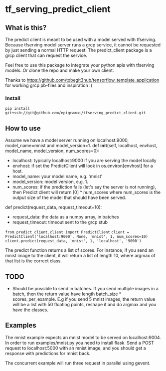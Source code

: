 # tf_serving_predict_client

## What is this?
The predict client is meant to be used with a model served with tfserving. Because tfserving model server runs a grcp service, it cannot
be requested by just sending a normal HTTP request. The predict_client package is a grcp client that can request the service.

Feel free to use this package to integrate your python apis with tfserving models. Or clone the repo and make your own client.

Thanks to https://github.com/tobegit3hub/tensorflow_template_application for working grcp pb-files and inspiration :)

### Install
`pip install git+ssh://git@github.com/epigramai/tfserving_predict_client.git`

## How to use
Assume we have a model server running on localhost:9000, model_name=mnist and model_version=1.
def __init__(self, localhost, envhost, model_name, model_version, num_scores=0):
 - localhost: typically localhost:9000 if you are serving the model locally
 - envhost: if set the PredictClient will look in os.environ[envhost] for a host.
 - model_name: your model name, e.g. 'mnist'
 - model_version: model version, e.g. 1.
 - num_scores: if the prediction fails (let's say the server is not running), then Predict client will return [0] * num_scores where num_scores is the output size of the model that should have been served.
 
def predict(request_data, request_timeout=10):
 - request_data: the data as a numpy array, in batches
 - request_timeout: timeout sent to the grcp stub
 
 `from predict_client.client import PredictClient`
 `client = PredictClient('localhost:9000', None, 'mnist', 1, num_scores=10)`
 `client.predict(request_data, 'mnist', 1, 'localhost', '9000')`
 
 The predict function returns a list of scores. For instance, if you send an mnist image to the client, it will return a list of length 10, where argmax of that list is the correct class.
 
 ## TODO
 - Should be possible to send in batches. If you send multiple images in a batch, then the return value have length batch_size * scores_per_example. E.g if you send 5 mnist images, the return value will be a list with 50 floating points, reshape it and do argmax and you have the classes.
 
## Examples
The mnist example expects an mnist model to be served on localhost:9004. In order to run examples/mnist.py you need to install flask.
Send a POST request to localhost:5000 with an mnist image, and you should get a response with predictions for mnist back.

The concurrent example will run three request in parallel using gevent.
 
